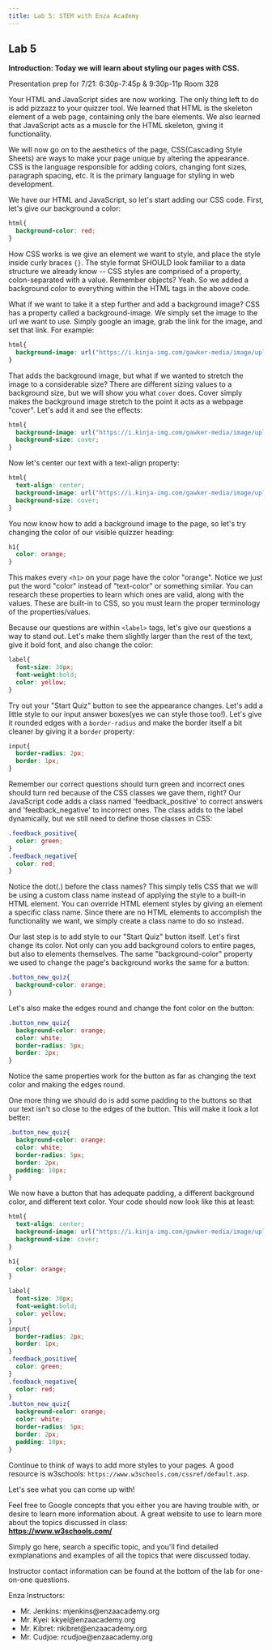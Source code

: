 ```yaml
---
title: Lab 5: STEM with Enza Academy
---
```

## Lab 5

**Introduction:
Today we will learn about styling our pages with CSS.**

Presentation prep for 7/21:
6:30p-7:45p & 9:30p-11p Room 328

Your HTML and JavaScript sides are now working. The only thing left to do is add pizzazz to your quizzer tool. We learned that HTML is the skeleton element of a web page, containing only the bare elements. We also learned that JavaScript acts as a muscle for the HTML skeleton, giving it functionality.

We will now go on to the aesthetics of the page, CSS(Cascading Style Sheets) are ways to make your page unique by altering the appearance. CSS is the language responsible for adding colors, changing font sizes, paragraph spacing, etc. It is the primary language for styling in web development.

We have our HTML and JavaScript, so let's start adding our CSS code. First, let's give our background a color:
```css
html{
  background-color: red;
}
```

How CSS works is we give an element we want to style, and place the style inside curly braces `{}`. The style format SHOULD look familiar to a data structure we already know -- CSS styles are comprised of a property, colon-separated with a value. Remember objects? Yeah. So we added a background color to everything within the HTML tags in the above code.

What if we want to take it a step further and add a background image? CSS has a property called a background-image. We simply set the image to the url we want to use. Simply google an image, grab the link for the image, and set that link. For example:
```css
html{
  background-image: url("https://i.kinja-img.com/gawker-media/image/upload/s--ExuCFXZ8--/c_scale,f_auto,fl_progressive,q_80,w_800/tzzllrqpzhihslnkwlq4.gif");
}
```

That adds the background image, but what if we wanted to stretch the image to a considerable size? There are different sizing values to a background size, but we will show you what `cover` does. Cover simply makes the background image stretch to the point it acts as a webpage "cover". Let's add it and see the effects:
```css
html{
  background-image: url("https://i.kinja-img.com/gawker-media/image/upload/s--ExuCFXZ8--/c_scale,f_auto,fl_progressive,q_80,w_800/tzzllrqpzhihslnkwlq4.gif");
  background-size: cover;
}
```

Now let's center our text with a text-align property:
```css
html{
  text-align: center;
  background-image: url("https://i.kinja-img.com/gawker-media/image/upload/s--ExuCFXZ8--/c_scale,f_auto,fl_progressive,q_80,w_800/tzzllrqpzhihslnkwlq4.gif");
  background-size: cover;
}
```

You now know how to add a background image to the page, so let's try changing the color of our visible quizzer heading:
```css
h1{
  color: orange;
}
```

This makes every `<h1>` on your page have the color "orange". Notice we just put the word "color" instead of "text-color" or something similar. You can research these properties to learn which ones are valid, along with the values. These are built-in to CSS, so you must learn the proper terminology of the properties/values.

Because our questions are within `<label>` tags, let's give our questions a way to stand out. Let's make them slightly larger than the rest of the text, give it bold font, and also change the color:
```css
label{
  font-size: 30px;
  font-weight:bold;
  color: yellow;
}
```

Try out your "Start Quiz" button to see the appearance changes. Let's add a little style to our input answer boxes(yes we can style those too!). Let's give it rounded edges with a `border-radius` and make the border itself a bit cleaner by giving it a `border` property:
```css
input{
  border-radius: 2px;
  border: 1px;
}
```

Remember our correct questions should turn green and incorrect ones should turn red because of the CSS classes we gave them, right? Our JavaScript code adds a class named 'feedback_positive' to correct answers and 'feedback_negative' to incorrect ones. The class adds to the label dynamically, but we still need to define those classes in CSS:
```css
.feedback_positive{
  color: green;
}
.feedback_negative{
  color: red;
}
```

Notice the dot(.) before the class names? This simply tells CSS that we will be using a custom class name instead of applying the style to a built-in HTML element. You can override HTML element styles by giving an element a specific class name. Since there are no HTML elements to accomplish the functionality we want, we simply create a class name to do so instead.

Our last step is to add style to our "Start Quiz" button itself. Let's first change its color. Not only can you add background colors to entire pages, but also to elements themselves. The same "background-color" property we used to change the page's background works the same for a button:
```css
.button_new_quiz{
  background-color: orange;
}
```

Let's also make the edges round and change the font color on the button:
```css
.button_new_quiz{
  background-color: orange;
  color: white;
  border-radius: 5px;
  border: 2px;
}
```

Notice the same properties work for the button as far as changing the text color and making the edges round.

One more thing we should do is add some padding to the buttons so that our text isn't so close to the edges of the button. This will make it look a lot better:
```css
.button_new_quiz{
  background-color: orange;
  color: white;
  border-radius: 5px;
  border: 2px;
  padding: 10px;
}
```

We now have a button that has adequate padding, a different background color, and different text color. Your code should now look like this at least:
```css
html{
  text-align: center;
  background-image: url("https://i.kinja-img.com/gawker-media/image/upload/s--ExuCFXZ8--/c_scale,f_auto,fl_progressive,q_80,w_800/tzzllrqpzhihslnkwlq4.gif");
  background-size: cover;
}

h1{
  color: orange;
}

label{
  font-size: 30px;
  font-weight:bold;
  color: yellow;
}
input{
  border-radius: 2px;
  border: 1px;
}
.feedback_positive{
  color: green;
}
.feedback_negative{
  color: red;
}
.button_new_quiz{
  background-color: orange;
  color: white;
  border-radius: 5px;
  border: 2px;
  padding: 10px;
}
```

Continue to think of ways to add more styles to your pages. A good resource is w3schools: `https://www.w3schools.com/cssref/default.asp`.

Let's see what you can come up with!


Feel free to Google concepts that you either you are having trouble with, or desire to learn more information about. A great website to use to learn more about the topics discussed in class:<br>
**https://www.w3schools.com/**

Simply go here, search a specific topic, and you'll find detailed exmplanations and examples of all the topics that were discussed today.


Instructor contact information can be found at the bottom of the lab for one-on-one questions.

Enza Instructors:
<ul>
<li>Mr. Jenkins: mjenkins@enzaacademy.org</li>
<li>Mr. Kyei: kkyei@enzaacademy.org</li>
<li>Mr. Kibret: nkibret@enzaacademy.org</li>
<li>Mr. Cudjoe: rcudjoe@enzaacademy.org</li>
</ul>
